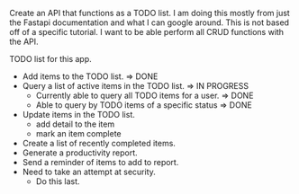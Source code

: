 Create an API that functions as a TODO list.
I am doing this mostly from just the Fastapi documentation and what I can google around.
This is not based off of a specific tutorial.
I want to be able perform all CRUD functions with the API.

TODO list for this app.
- Add items to the TODO list.                             => DONE
- Query a list of active items in the TODO list.          => IN PROGRESS 
    - Currently able to query all TODO items for a user.  => DONE
    - Able to query by TODO items of a specific status    => DONE
- Update items in the TODO list.
    - add detail to the item
    - mark an item complete
- Create a list of recently completed items.
- Generate a productivity report.
- Send a reminder of items to add to report.
- Need to take an attempt at security.
    - Do this last.
